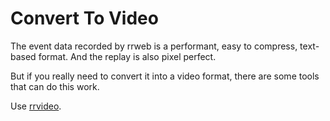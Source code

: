 # Convert To Video

The event data recorded by rrweb is a performant, easy to compress, text-based format. And the replay is also pixel perfect.

But if you really need to convert it into a video format, there are some tools that can do this work.

Use [rrvideo](https://github.com/rrweb-io/rrvideo).
